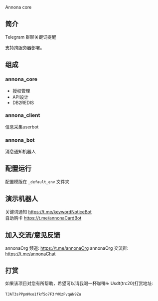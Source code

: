 Annona core

## 简介
Telegram 群聊关键词提醒

支持跨服务器部署。

## 组成
### annona_core 

* 授权管理
* API设计
* DB2REDIS

### annona_client 

信息采集userbot

### annona_bot

消息通知机器人

## 配置运行

配置模版在 `_default_env` 文件夹

## 演示机器人
关键词通知 https://t.me/keywordNoticeBot  
自助购卡 https://t.me/annonaCardBot

## 加入交流/意见反馈

annonaOrg 频道: https://t.me/annonaOrg 
annonaOrg 交流群: https://t.me/annonaChat

## 打赏
如果该项目对您有所帮助，希望可以请我喝一杯咖啡☕️
Usdt(trc20)打赏地址: 
```
TJAT3sPPpmMxo1fkf5o7F3rWXzFvqWN9Zu
```